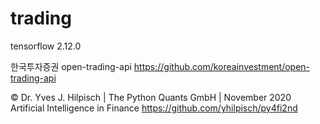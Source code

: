 # trading

tensorflow 2.12.0

한국투자증권 open-trading-api
https://github.com/koreainvestment/open-trading-api

© Dr. Yves J. Hilpisch | The Python Quants GmbH | November 2020
Artificial Intelligence in Finance
https://github.com/yhilpisch/py4fi2nd

